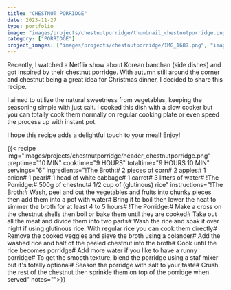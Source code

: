 ```yaml
---
title: "CHESTNUT PORRIDGE"
date: 2023-11-27
type: portfolio
image: "images/projects/chestnutporridge/thumbnail_chestnutporridge.png"
category: ["PORRIDGE"]
project_images: ["images/projects/chestnutporridge/IMG_1687.png", "images/projects/chestnutporridge/IMG_1675.png"]
---
```

Recently, I watched a Netflix show about Korean banchan (side dishes) and got inspired by their chestnut porridge. With autumn still around the corner and chestnut being a great idea for Christmas dinner, I decided to share this recipe.

I aimed to utilize the natural sweetness from vegetables, keeping the seasoning simple with just salt. I cooked this dish with a slow cooker but you can totally cook them normally on regular cooking plate or even speed the process up with instant pot.

I hope this recipe adds a delightful touch to your meal! Enjoy!

{{< recipe 
img="images/projects/chestnutporridge/header_chestnutporridge.png"
preptime="10 MIN" 
cooktime="9 HOURS" 
totaltime="9 HOURS 10 MIN" 
servings="6" 
ingredients="!The Broth:# 2 pieces of corn# 2 apples# 1 onion# 1 pearl# 1 head of white cabbage# 1 carrot# 3 litters of water# !The Porridge:# 500g of chestnut# 1/2 cup of (glutinous) rice" 
instructions="!The Broth:# Wash, peel and cut the vegetables and fruits into chunky pieces then add them into a pot with water# Bring it to boil then lower the heat to simmer the broth for at least 4 to 5 hours# !The Porridge:# Make a cross on the chestnut shells then boil or bake them until they are cooked# Take out all the meat and divide them into two parts# Wash the rice and soak it over night if using glutinous rice. With regular rice you can cook them directly# Remove the cooked veggies and sieve the broth using a colander# Add the washed rice and half of the peeled chestnut into the broth# Cook until the rice becomes porridge# Add more water if you like to have a runny porridge# To get the smooth texture, blend the porridge using a staf mixer but it's totally optional# Season the porridge with salt to your taste# Crush the rest of the chestnut then sprinkle them on top of the porridge when served"
notes="">}}



